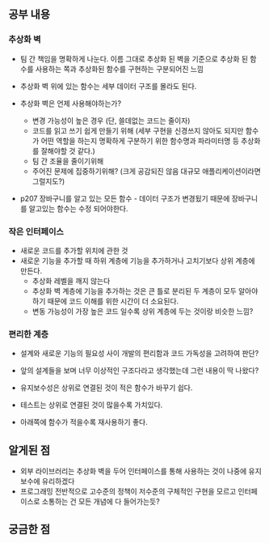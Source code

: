 ## 공부 내용

### 추상화 벽

- 팀 간 책임을 명확하게 나눈다. 이름 그대로 추상화 된 벽을 기준으로 추상화 된 함수를 사용하는 쪽과 추상화된 함수를 구현하는 구분되어진 느낌
- 추상화 벽 위에 있는 함수는 세부 데이터 구조를 몰라도 된다.

- 추상화 벽은 언제 사용해야하는가?

  - 변경 가능성이 높은 경우 (단, 쓸데없는 코드는 줄이자)
  - 코드를 읽고 쓰기 쉽게 만들기 위해 (세부 구현을 신경쓰지 않아도 되지만 함수가 어떤 역할을 하는지 명확하게 구분하기 위한 함수명과 파라미터명 등 추상화를 잘해야할 것 같다.)
  - 팀 간 조율을 줄이기위해
  - 주어진 문제에 집중하기위해? (크게 공감되진 않음 대규모 애플리케이션이라면 그럴지도?)

- p207
  장바구니를 알고 있는 모든 함수 - 데이터 구조가 변경됬기 때문에 장바구니를 알고있는 함수는 수정 되어야한다.

### 작은 인터페이스

- 새로운 코드를 추가할 위치에 관한 것
- 새로운 기능을 추가할 때 하위 계층에 기능을 추가하거나 고치기보다 상위 계층에 만든다.
  - 추상화 레벨을 깨지 않는다
  - 추상화 벽 계층에 기능을 추가하는 것은 큰 틀로 분리된 두 계층이 모두 알아야하기 때문에 코드 이해를 위한 시간이 더 소요된다.
  - 변동 가능성이 가장 높은 코드 일수록 상위 계층에 두는 것이랑 비슷한 느낌?

### 편리한 계층

- 설계와 새로운 기능의 필요성 사이 개발의 편리함과 코드 가독성을 고려하여 판단?
- 앞의 설계들을 보며 너무 이상적인 구조다라고 생각했는데 그런 내용이 딱 나왔다?

- 유지보수성은 상위로 연결된 것이 적은 함수가 바꾸기 쉽다.
- 테스트는 상위로 연결된 것이 많을수록 가치있다.
- 아래쪽에 함수가 적을수록 재사용하기 좋다.

## 알게된 점

- 외부 라이브러리는 추상화 벽을 두어 인터페이스를 통해 사용하는 것이 나중에 유지보수에 유리하겠다
- 프로그래밍 전반적으로 고수준의 정책이 저수준의 구체적인 구현을 모르고 인터페이스로 소통하는 건 모든 개념에 다 들어가는듯?

## 궁금한 점
